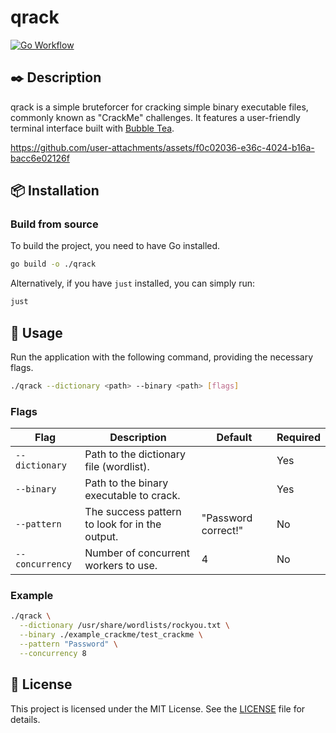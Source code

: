 # qrack

[![Go Workflow](https://github.com/qrxnz/qrack/actions/workflows/go.yml/badge.svg)](https://github.com/qrxnz/qrack/actions/workflows/go.yml)

## ✒️ Description

qrack is a simple bruteforcer for cracking simple binary executable files, commonly known as "CrackMe" challenges. It features a user-friendly terminal interface built with [Bubble Tea](https://github.com/charmbracelet/bubbletea).

https://github.com/user-attachments/assets/f0c02036-e36c-4024-b16a-bacc6e02126f

## 📦 Installation

### Build from source

To build the project, you need to have Go installed.

```sh
go build -o ./qrack
```

Alternatively, if you have `just` installed, you can simply run:

```sh
just
```

## 📖 Usage

Run the application with the following command, providing the necessary flags.

```sh
./qrack --dictionary <path> --binary <path> [flags]
```

### Flags

| Flag | Description | Default | Required |
| --------------- | ----------------------------------------------- | --------------------- | -------- |
| `--dictionary` | Path to the dictionary file (wordlist). | | Yes |
| `--binary` | Path to the binary executable to crack. | | Yes |
| `--pattern` | The success pattern to look for in the output. | "Password correct!" | No |
| `--concurrency` | Number of concurrent workers to use. | 4 | No |

### Example

```sh
./qrack \
  --dictionary /usr/share/wordlists/rockyou.txt \
  --binary ./example_crackme/test_crackme \
  --pattern "Password" \
  --concurrency 8
```

## 📜 License

This project is licensed under the MIT License. See the [LICENSE](LICENSE) file for details.
